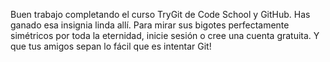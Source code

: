 Buen trabajo completando el curso TryGit de Code School y GitHub. Has ganado esa insignia linda allí. Para mirar sus bigotes perfectamente simétricos por toda la eternidad, inicie sesión o cree una cuenta gratuita. Y que tus amigos sepan lo fácil que es intentar Git!
